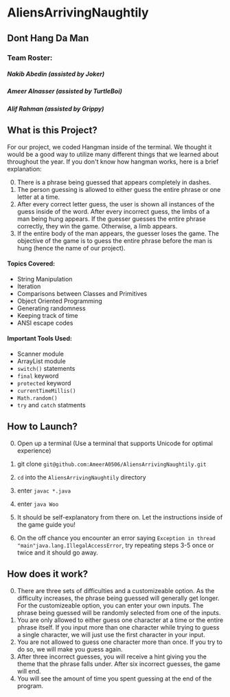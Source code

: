 # AliensArrivingNaughtily
## Dont Hang Da Man 

### Team Roster:
 ##### Nakib Abedin (assisted by Joker)
 ##### Ameer Alnasser (assisted by TurtleBoi)
 ##### Alif Rahman (assisted by Grippy)

## What is this Project?
For our project, we coded Hangman inside of the terminal. We thought it would be a good way to utilize many different things that we learned about throughout the year. If you don't know how hangman works, here is a brief explanation:

0. There is a phrase being guessed that appears completely in dashes.
1. The person guessing is allowed to either guess the entire phrase or one letter at a time.
2. After every correct letter guess, the user is shown all instances of the guess inside of the word. After every incorrect guess, the limbs of a man being hung appears. If the guesser guesses the entire phrase correctly, they win the game. Otherwise, a limb appears.
3. If the entire body of the man appears, the guesser loses the game. The objective of the game is to guess the entire phrase before the man is hung (hence the name of our project).

#### Topics Covered:
* String Manipulation
* Iteration
* Comparisons between Classes and Primitives
* Object Oriented Programming
* Generating randomness
* Keeping track of time
* ANSI escape codes
#### Important Tools Used:
* Scanner module
* ArrayList module
* `switch()` statements
* `final` keyword
* `protected` keyword
* `currentTimeMillis()`
* `Math.random()`
* `try` and `catch` statments

## How to Launch?
0. Open up a terminal (Use a terminal that supports Unicode for optimal experience)

1. git clone `git@github.com:AmeerA0506/AliensArrivingNaughtily.git`

2. `cd` into the `AliensArrivingNaughtily` directory

3. enter `javac *.java`

4. enter `java Woo`

5. It should be self-explanatory from there on. Let the instructions inside of the game guide you!

6. On the off chance you encounter an error saying `Exception in thread "main"java.lang.IllegalAccessError`, try repeating steps 3-5 once or twice and it should go away. 

## How does it work?
0. There are three sets of difficulties and a customizeable option. As the difficulty increases, the phrase being guessed will generally get longer. For the customizeable option, you can enter your own inputs. The phrase being guessed will be randomly selected from one of the inputs.
1. You are only allowed to either guess one character at a time or the entire phrase itself. If you input more than one character while trying to guess a single character, we will just use the first character in your input.
2. You are not allowed to guess one character more than once. If you try to do so, we will make you guess again.
3. After three incorrect guesses, you will receive a hint giving you the theme that the phrase falls under. After six incorrect guesses, the game will end.
4. You will see the amount of time you spent guessing at the end of the program.
